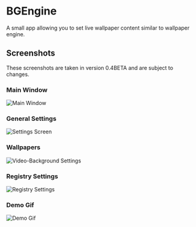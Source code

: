# BGEngine
A small app allowing you to set live wallpaper content similar to wallpaper engine. 

## Screenshots
These screenshots are taken in version 0.4BETA and are subject to changes.
### Main Window
![Main Window](https://i.imgur.com/1LjYzVU.png)
### General Settings
![Settings Screen](https://i.imgur.com/Lhjo3is.png)
### Wallpapers
![Video-Background Settings](https://i.imgur.com/smuB8Tw.png)
### Registry Settings
![Registry Settings](https://i.imgur.com/ZEryImy.png)
### Demo Gif
![Demo Gif](https://i.imgur.com/gdKaG1M.gif)
